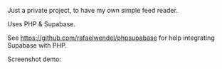 Just a private project, to have my own simple feed reader. 

Uses PHP & Supabase.

See https://github.com/rafaelwendel/phpsupabase for help integrating Supabase with PHP.

Screenshot demo: 
